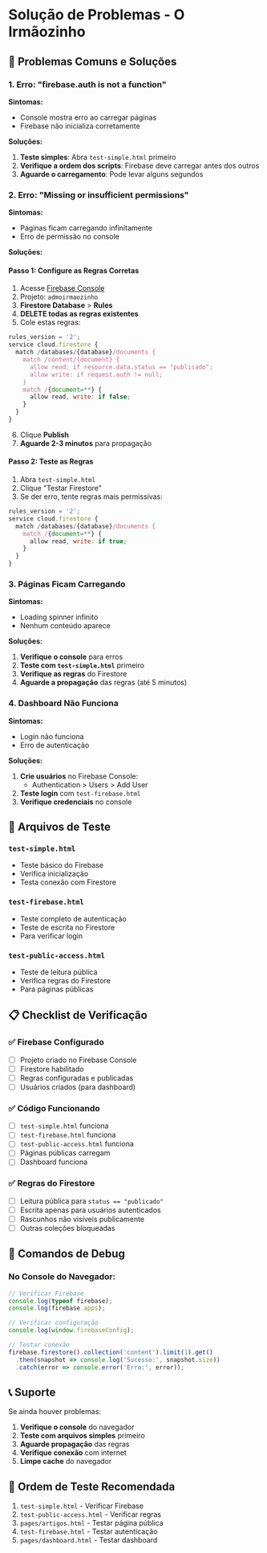 # Solução de Problemas - O Irmãozinho

## 🚨 Problemas Comuns e Soluções

### 1. Erro: "firebase.auth is not a function"

**Sintomas:**
- Console mostra erro ao carregar páginas
- Firebase não inicializa corretamente

**Soluções:**
1. **Teste simples**: Abra `test-simple.html` primeiro
2. **Verifique a ordem dos scripts**: Firebase deve carregar antes dos outros
3. **Aguarde o carregamento**: Pode levar alguns segundos

### 2. Erro: "Missing or insufficient permissions"

**Sintomas:**
- Páginas ficam carregando infinitamente
- Erro de permissão no console

**Soluções:**

#### Passo 1: Configure as Regras Corretas
1. Acesse [Firebase Console](https://console.firebase.google.com/)
2. Projeto: `admoirmaozinho`
3. **Firestore Database** > **Rules**
4. **DELETE todas as regras existentes**
5. Cole estas regras:

```javascript
rules_version = '2';
service cloud.firestore {
  match /databases/{database}/documents {
    match /content/{document} {
      allow read: if resource.data.status == "publicado";
      allow write: if request.auth != null;
    }
    match /{document=**} {
      allow read, write: if false;
    }
  }
}
```

6. Clique **Publish**
7. **Aguarde 2-3 minutos** para propagação

#### Passo 2: Teste as Regras
1. Abra `test-simple.html`
2. Clique "Testar Firestore"
3. Se der erro, tente regras mais permissivas:

```javascript
rules_version = '2';
service cloud.firestore {
  match /databases/{database}/documents {
    match /{document=**} {
      allow read, write: if true;
    }
  }
}
```

### 3. Páginas Ficam Carregando

**Sintomas:**
- Loading spinner infinito
- Nenhum conteúdo aparece

**Soluções:**
1. **Verifique o console** para erros
2. **Teste com `test-simple.html`** primeiro
3. **Verifique as regras** do Firestore
4. **Aguarde a propagação** das regras (até 5 minutos)

### 4. Dashboard Não Funciona

**Sintomas:**
- Login não funciona
- Erro de autenticação

**Soluções:**
1. **Crie usuários** no Firebase Console:
   - Authentication > Users > Add User
2. **Teste login** com `test-firebase.html`
3. **Verifique credenciais** no console

## 🧪 Arquivos de Teste

### `test-simple.html`
- Teste básico do Firebase
- Verifica inicialização
- Testa conexão com Firestore

### `test-firebase.html`
- Teste completo de autenticação
- Teste de escrita no Firestore
- Para verificar login

### `test-public-access.html`
- Teste de leitura pública
- Verifica regras do Firestore
- Para páginas públicas

## 📋 Checklist de Verificação

### ✅ Firebase Configurado
- [ ] Projeto criado no Firebase Console
- [ ] Firestore habilitado
- [ ] Regras configuradas e publicadas
- [ ] Usuários criados (para dashboard)

### ✅ Código Funcionando
- [ ] `test-simple.html` funciona
- [ ] `test-firebase.html` funciona
- [ ] `test-public-access.html` funciona
- [ ] Páginas públicas carregam
- [ ] Dashboard funciona

### ✅ Regras do Firestore
- [ ] Leitura pública para `status == "publicado"`
- [ ] Escrita apenas para usuários autenticados
- [ ] Rascunhos não visíveis publicamente
- [ ] Outras coleções bloqueadas

## 🔧 Comandos de Debug

### No Console do Navegador:
```javascript
// Verificar Firebase
console.log(typeof firebase);
console.log(firebase.apps);

// Verificar configuração
console.log(window.firebaseConfig);

// Testar conexão
firebase.firestore().collection('content').limit(1).get()
  .then(snapshot => console.log('Sucesso:', snapshot.size))
  .catch(error => console.error('Erro:', error));
```

## 📞 Suporte

Se ainda houver problemas:

1. **Verifique o console** do navegador
2. **Teste com arquivos simples** primeiro
3. **Aguarde propagação** das regras
4. **Verifique conexão** com internet
5. **Limpe cache** do navegador

## 🚀 Ordem de Teste Recomendada

1. `test-simple.html` - Verificar Firebase
2. `test-public-access.html` - Verificar regras
3. `pages/artigos.html` - Testar página pública
4. `test-firebase.html` - Testar autenticação
5. `pages/dashboard.html` - Testar dashboard
